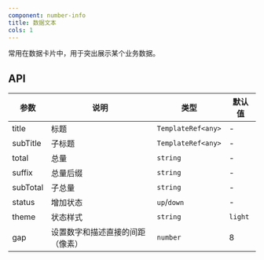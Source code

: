 ```yaml
---
component: number-info
title: 数据文本
cols: 1
---
```


常用在数据卡片中，用于突出展示某个业务数据。

## API

参数 | 说明 | 类型 | 默认值
----|------|-----|------
title | 标题 | `TemplateRef<any>` | -
subTitle | 子标题 | `TemplateRef<any>` | -
total | 总量 | `string` | -
suffix | 总量后缀 | `string` | -
subTotal | 子总量 | `string` | -
status | 增加状态 | `up`\/`down` | -
theme | 状态样式 | `string` | `light`
gap | 设置数字和描述直接的间距（像素） | `number` | 8
